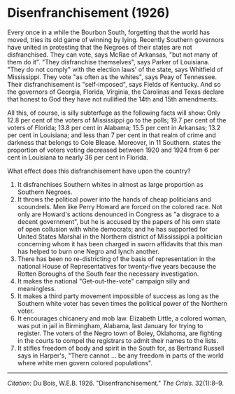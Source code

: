 <!--
title:   Disenfranchisement
author:  Du Bois, W.E.B.
journal: The Crisis
year:    1926
volume:  32
issue:   1
pages:   8-9
-->
# Disenfranchisement (1926)

Every once in a while the Bourbon South, forgetting that the world has moved, tries its old game of winning by lying. Recently Southern governors have united in protesting that the Negroes of their states are not disfranchised. They can vote, says McRae of Arkansas, "but not many of them do it". "They disfranchise themselves", says Parker of Louisiana. "They do not comply" with the election laws' of the state, says Whitfield of Mississippi. They vote "as often as the whites", says Peay of Tennessee. Their disfranchisement is "self-imposed", says Fields of Kentucky. And so the governors of Georgia, Florida, Virginia, the Carolinas and Texas declare that honest to God they have not nullified the 14th and 15th amendments. 

All this, of course, is silly subterfuge as the following facts will show: Only 12.8 per cent of the voters of Mississippi go to the polls; 19.7 per cent of the voters of Florida; 13.8 per cent in Alabama; 15.5 per cent in Arkansas; 13.2 per cent in Louisiana; and less than 7 per cent in that realm of crime and darkness that belongs to Cole Blease. Moreover, in 11 Southern. states the proportion of voters voting decreased between 1920 and 1924 from 6 per cent in Louisiana to nearly 36 per cent in Florida. 

What effect does this disfranchisement have upon the country? 

1. It disfranchises Southern whites in almost as large proportion as Southern Negroes. 
2. It throws the political power into the hands of cheap politicians and scoundrels. Men like Perry Howard are forced on the colored race. Not only are Howard's actions denounced in Congress as "a disgrace to a decent government", but he is accused by the papers of his own state of open collusion with white democrats; and he has supported for United States Marshal in the Northern district of Mississippi a politician concerning whom it has been charged in sworn affidavits that this man has helped to burn one Negro and lynch another. 
3. There has been no re-districting of the basis of representation in the national House of Representatives for twenty-five years because the Rotten Boroughs of the South fear the necessary investigation. 
4. It makes the national "Get-out-the-vote" campaign silly and meaningless. 
5. It makes a third party movement impossible of success as long as the Southern white voter has seven times the political power of the Northern voter. 
6. It encourages chicanery and mob law. Elizabeth Little, a colored woman, was put in jail in Birmingham, Alabama, last January for trying to register. The voters of the Negro town of Boley, Oklahoma, are fighting in the courts to compel the registrars to admit their names to the lists. 
7. It stifles freedom of body and spirit in the South for, as Bertrand Russell says in Harper's, "There cannot … be any freedom in parts of the world where white men govern colored populations". 

________________
*Citation:* Du Bois, W.E.B. 1926. "Disenfranchisement." *The Crisis*. 32(1):8&ndash;9.